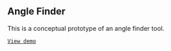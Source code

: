## Angle Finder

This is a conceptual prototype of an angle finder tool.

[`View demo`](https://brilliant-prototype.vercel.app/)

